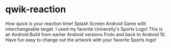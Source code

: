 # qwik-reaction
How quick is your reaction time! Splash Screen Android Game with interchangeable target. I used my favorite University's Sports Logo!
This is an Android Build from earlier Android versions Froto and back to Android 10. Have fun easy to change out the artwork with your favorite Sports logo!
